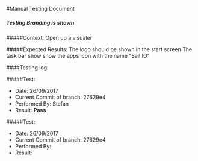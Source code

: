 #Manual Testing Document 


##### Testing Branding is shown
#####Context:
    Open up a visualer
    
#####Expected Results:
    The logo should be shown in the start screen
    The task bar show show the apps icon with the name "Sail IO"
    
####Testing log:
    

#####Test:
- Date: 26/09/2017
- Current Commit of branch: 27629e4
- Performed By: Stefan
- Result: **Pass**

#####Test:
- Date: 26/09/2017
- Current Commit of branch: 27629e4
- Performed By: 
- Result: 
